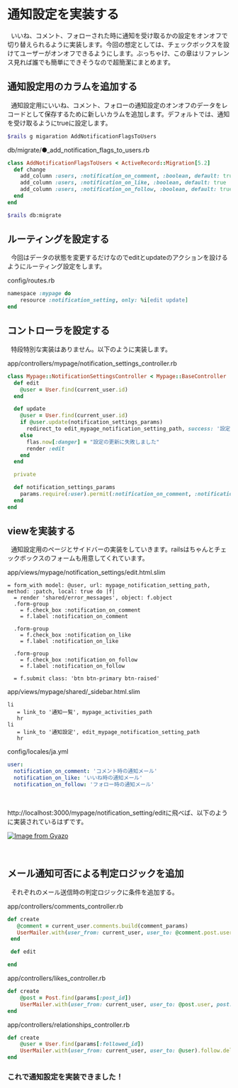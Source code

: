 # 通知設定を実装する
&nbsp; いいね、コメント、フォローされた時に通知を受け取るかの設定をオンオフで切り替えられるように実装します。今回の想定としては、チェックボックスを設けてユーザーがオンオフできるようにします。ぶっちゃけ、この章はリファレンス見れば誰でも簡単にできそうなので超簡潔にまとめます。

## 通知設定用のカラムを追加する
&nbsp; 通知設定用にいいね、コメント、フォローの通知設定のオンオフのデータをレコードとして保存するために新しいカラムを追加します。デフォルトでは、通知を受け取るようにtrueに設定します。

```zsh
$rails g migaration AddNotificationFlagsToUsers
```


db/migrate/●_add_notification_flags_to_users.rb
```rb
class AddNotificationFlagsToUsers < ActiveRecord::Migration[5.2]
  def change
    add_column :users, :notification_on_comment, :boolean, default: true
    add_column :users, :notification_on_like, :boolean, default: true
    add_column :users, :notification_on_follow, :boolean, default: true
  end
end
```

```zsh
$rails db:migrate
```

## ルーティングを設定する
&nbsp; 今回はデータの状態を変更するだけなのでeditとupdateのアクションを設けるようにルーティング設定をします。


config/routes.rb
```rb
namespace :mypage do
    resource :notification_setting, only: %i[edit update]
end
```


## コントローラを設定する
&nbsp; 特段特別な実装はありません。以下のように実装します。

app/controllers/mypage/notification_settings_controller.rb
```rb
class Mypage::NotificationSettingsController < Mypage::BaseController
  def edit
    @user = User.find(current_user.id)
  end

  def update
    @user = User.find(current_user.id)
    if @user.update(notification_settings_params)
      redirect_to edit_mypage_notification_setting_path, success: '設定を更新しました'
    else
      flas.now[:danger] = "設定の更新に失敗しました"
      render :edit
    end
  end

  private

  def notification_settings_params
    params.require(:user).permit(:notification_on_comment, :notification_on_like, :notification_on_follow)
  end
end
```

## viewを実装する
&nbsp; 通知設定用のページとサイドバーの実装をしていきます。railsはちゃんとチェックボックスのフォームも用意してくれています。

app/views/mypage/notification_settings/edit.html.slim
```slim
= form_with model: @user, url: mypage_notification_setting_path, method: :patch, local: true do |f|
  = render 'shared/error_messages', object: f.object
  .form-group
    = f.check_box :notification_on_comment
    = f.label :notification_on_comment

  .form-group
    = f.check_box :notification_on_like
    = f.label :notification_on_like

  .form-group
    = f.check_box :notification_on_follow
    = f.label :notification_on_follow

  = f.submit class: 'btn btn-primary btn-raised'
```


app/views/mypage/shared/_sidebar.html.slim
 ```slim
 li
    = link_to '通知一覧', mypage_activities_path
    hr
 li
    = link_to '通知設定', edit_mypage_notification_setting_path
    hr
```

config/locales/ja.yml
```yml
user:
  notification_on_comment: 'コメント時の通知メール'
  notification_on_like: 'いいね時の通知メール'
  notification_on_follow: 'フォロー時の通知メール'
```

<br>

http://localhost:3000/mypage/notification_setting/editに飛べば、以下のように実装されているはずです。
<br>

[![Image from Gyazo](https://i.gyazo.com/38f234415ccb3b17533d30c007657556.png)](https://gyazo.com/38f234415ccb3b17533d30c007657556)

<br>

## メール通知可否による判定ロジックを追加
&nbsp; それぞれのメール送信時の判定ロジックに条件を追加する。

app/controllers/comments_controller.rb
 ```rb
def create
    @comment = current_user.comments.build(comment_params)
    UserMailer.with(user_from: current_user, user_to: @comment.post.user, comment: @comment).comment_post.deliver_later if @comment.save && @comment.post.user.notification_on_comment?
  end

  def edit

end
```

app/controllers/likes_controller.rb
```rb
def create
    @post = Post.find(params[:post_id])
    UserMailer.with(user_from: current_user, user_to: @post.user, post: @post).like_post.deliver_later if current_user.like(@post) && @post.user.notification_on_like?
end
```

app/controllers/relationships_controller.rb
```rb
def create
    @user = User.find(params[:followed_id])
    UserMailer.with(user_from: current_user, user_to: @user).follow.deliver_later if current_user.follow(@user) && @user.notification_on_follow?
end
```

### これで通知設定を実装できました！
